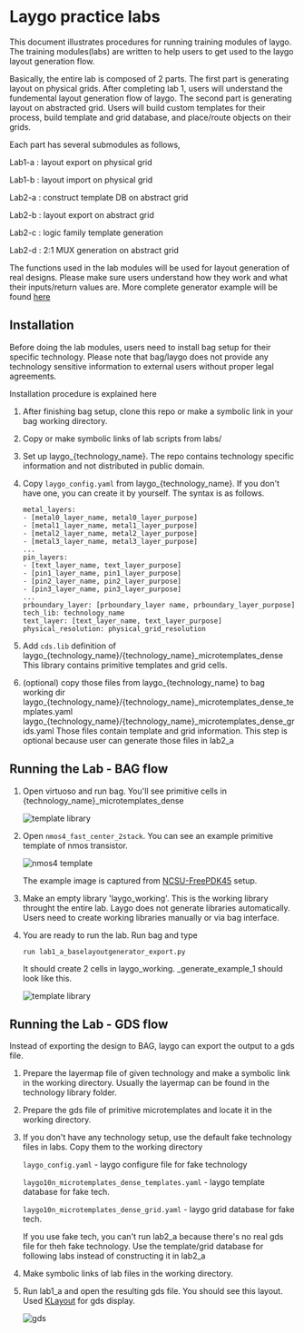 # Laygo practice labs

This document illustrates procedures for running training modules of laygo.
The training modules(labs) are written to help users to get used to the laygo
layout generation flow.

Basically, the entire lab is composed of 2 parts. The first part is
generating layout on physical grids. After completing lab 1, users will
 understand the fundemental layout generation flow of laygo. The second part is
 generating layout on abstracted grid. Users will build custom templates for their
 process, build template and grid database, and place/route objects on their grids.

Each part has several submodules as follows,

Lab1-a : layout export on physical grid

Lab1-b : layout import on physical grid

Lab2-a : construct template DB on abstract grid

Lab2-b : layout export on abstract grid

Lab2-c : logic family template generation

Lab2-d : 2:1 MUX generation on abstract grid

The functions used in the lab modules will be used for layout generation of
real designs. Please make sure users understand how they work and what their
inputs/return values are. More complete generator example will be found [here](generators/README.md)

## Installation

Before doing the lab modules, users need to install bag setup for their
specific technology. Please note that bag/laygo
does not provide any technology sensitive information to external users without proper
legal agreements.

Installation procedure is explained here

1. After finishing bag setup, clone this repo or make a symbolic link
 in your bag working directory.

2. Copy or make symbolic links of lab scripts from labs/

3. Set up laygo_{technology_name}. The repo contains technology specific
 information and not distributed in public domain.

4. Copy `laygo_config.yaml` from laygo_{technology_name}. If you don't have one, you can create it by yourself. The syntax is as follows.
    ~~~~
    metal_layers:
    - [metal0_layer_name, metal0_layer_purpose]
    - [metal1_layer_name, metal1_layer_purpose]
    - [metal2_layer_name, metal2_layer_purpose]
    - [metal3_layer_name, metal3_layer_purpose]
    ...
    pin_layers:
    - [text_layer_name, text_layer_purpose]
    - [pin1_layer_name, pin1_layer_purpose]
    - [pin2_layer_name, pin2_layer_purpose]
    - [pin3_layer_name, pin3_layer_purpose]
    ...
    prboundary_layer: [prboundary_layer name, prboundary_layer_purpose]
    tech_lib: technology_name
    text_layer: [text_layer_name, text_layer_purpose]
    physical_resolution: physical_grid_resolution
    ~~~~

5. Add `cds.lib` definition of laygo_{technology_name}/{technology_name}_microtemplates_dense
 This library contains primitive templates and grid cells.

6. (optional) copy those files from laygo_{technology_name} to bag working dir
laygo_{technology_name}/{technology_name}_microtemplates_dense_templates.yaml
laygo\_{technology_name}/{technology_name}_microtemplates_dense_grids.yaml
Those files contain template and grid information. This step is optional
because user can generate those files in lab2_a

## Running the Lab - BAG flow

1. Open virtuoso and run bag. You'll see primitive cells in {technology_name}_microtemplates_dense

   ![template library](images/readme_templib.png)

3. Open `nmos4_fast_center_2stack`. You can see an example primitive template of nmos transistor.

   ![nmos4 template](images/readme_nmos4.png)

   The example image is captured from [NCSU-FreePDK45](http://www.eda.ncsu.edu/wiki/FreePDK45:Contents) setup.

4. Make an empty library 'laygo_working'. This is the working library throught the entire lab.
Laygo does not generate libraries automatically. Users need to create working libraries manually or via bag interface.

5. You are ready to run the lab. Run bag and type

   ~~~~
   run lab1_a_baselayoutgenerator_export.py
   ~~~~

   It should create 2 cells in laygo_working. _generate_example_1 should look like this.

   ![template library](images/readme_lab1.png)

## Running the Lab - GDS flow
Instead of exporting the design to BAG, laygo can export the output to a gds file.

1. Prepare the layermap file of given technology and make a symbolic link in the working directory.
Usually the layermap can be found in the technology library folder.

2. Prepare the gds file of primitive microtemplates and locate it in the working directory.

3. If you don't have any technology setup, use the default fake technology files in labs.
   Copy them to the working directory

    `laygo_config.yaml` - laygo configure file for fake technology

    `laygo10n_microtemplates_dense_templates.yaml` - laygo template database for fake tech.

    `laygo10n_microtemplates_dense_grid.yaml` - laygo grid database for fake tech.

    If you use fake tech, you can't run lab2_a because there's no real gds file for theh fake technology.
    Use the template/grid database for following labs instead of constructing it in lab2_a

4. Make symbolic links of lab files in the working directory.

5. Run lab1_a and open the resulting gds file. You should see this layout.
    Used [KLayout](http://www.klayout.de/) for gds display.


    ![gds](images/laygo_gds.png)
